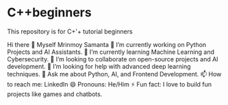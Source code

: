 # C++beginners
This repository is for C+'+ tutorial beginners

Hi there 👋 Myself Mrinmoy Samanta
🔭 I’m currently working on Python Projects and AI Assistants.
🌱 I’m currently learning Machine Learning and Cybersecurity.
👯 I’m looking to collaborate on open-source projects and AI development.
🤔 I’m looking for help with advanced deep learning techniques.
💬 Ask me about Python, AI, and Frontend Development.
📫 How to reach me: LinkedIn
😄 Pronouns: He/Him
⚡ Fun fact: I love to build fun projects like games and chatbots.
